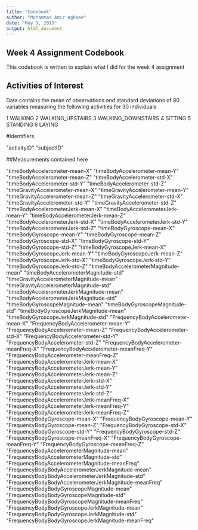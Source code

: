 ```yaml
---
title: "Codebook"
author: "Mohammad Amir Aghaee"
date: "May 9, 2019"
output: html_document
---
```


## Week 4 Assignment Codebook

This codebook is written to explain what I did for the week 4 assignment


## Activities of Interest

Data contains the mean of observations and standard deviations of 80 variables measuring the following activities for 30 individuals

1 WALKING
2 WALKING_UPSTAIRS
3 WALKING_DOWNSTAIRS
4 SITTING
5 STANDING
6 LAYING

#Identifiers

"activityID"
"subjectID"

##Measurements contained here


"timeBodyAccelerometer-mean-X" 
"timeBodyAccelerometer-mean-Y" 
"timeBodyAccelerometer-mean-Z"
"timeBodyAccelerometer-std-X"
"timeBodyAccelerometer-std-Y" 
"timeBodyAccelerometer-std-Z" 
"timeGravityAccelerometer-mean-X"
"timeGravityAccelerometer-mean-Y"
"timeGravityAccelerometer-mean-Z" 
"timeGravityAccelerometer-std-X" 
"timeGravityAccelerometer-std-Y" 
"timeGravityAccelerometer-std-Z" 
"timeBodyAccelerometerJerk-mean-X" 
"timeBodyAccelerometerJerk-mean-Y"
"timeBodyAccelerometerJerk-mean-Z"
"timeBodyAccelerometerJerk-std-X" 
"timeBodyAccelerometerJerk-std-Y" 
"timeBodyAccelerometerJerk-std-Z"
"timeBodyGyroscope-mean-X"
"timeBodyGyroscope-mean-Y"
"timeBodyGyroscope-mean-Z" 
"timeBodyGyroscope-std-X"
"timeBodyGyroscope-std-Y"
"timeBodyGyroscope-std-Z"
"timeBodyGyroscopeJerk-mean-X"
"timeBodyGyroscopeJerk-mean-Y"
"timeBodyGyroscopeJerk-mean-Z"
"timeBodyGyroscopeJerk-std-X" 
"timeBodyGyroscopeJerk-std-Y" 
"timeBodyGyroscopeJerk-std-Z"
"timeBodyAccelerometerMagnitude-mean"
"timeBodyAccelerometerMagnitude-std" 
"timeGravityAccelerometerMagnitude-mean"
"timeGravityAccelerometerMagnitude-std" 
"timeBodyAccelerometerJerkMagnitude-mean" 
"timeBodyAccelerometerJerkMagnitude-std"
"timeBodyGyroscopeMagnitude-mean" 
"timeBodyGyroscopeMagnitude-std" 
"timeBodyGyroscopeJerkMagnitude-mean"
"timeBodyGyroscopeJerkMagnitude-std"
"FrequencyBodyAccelerometer-mean-X" 
"FrequencyBodyAccelerometer-mean-Y" 
"FrequencyBodyAccelerometer-mean-Z" 
"FrequencyBodyAccelerometer-std-X" 
"FrequencyBodyAccelerometer-std-Y"
"FrequencyBodyAccelerometer-std-Z"
"FrequencyBodyAccelerometer-meanFreq-X"
"FrequencyBodyAccelerometer-meanFreq-Y"
"FrequencyBodyAccelerometer-meanFreq-Z"
"FrequencyBodyAccelerometerJerk-mean-X" 
"FrequencyBodyAccelerometerJerk-mean-Y" 
"FrequencyBodyAccelerometerJerk-mean-Z" 
"FrequencyBodyAccelerometerJerk-std-X" 
"FrequencyBodyAccelerometerJerk-std-Y" 
"FrequencyBodyAccelerometerJerk-std-Z" 
"FrequencyBodyAccelerometerJerk-meanFreq-X"
"FrequencyBodyAccelerometerJerk-meanFreq-Y"
"FrequencyBodyAccelerometerJerk-meanFreq-Z"
"FrequencyBodyGyroscope-mean-X"
"FrequencyBodyGyroscope-mean-Y" 
"FrequencyBodyGyroscope-mean-Z" 
"FrequencyBodyGyroscope-std-X"
"FrequencyBodyGyroscope-std-Y" 
"FrequencyBodyGyroscope-std-Z"
"FrequencyBodyGyroscope-meanFreq-X"
"FrequencyBodyGyroscope-meanFreq-Y"
"FrequencyBodyGyroscope-meanFreq-Z"
"FrequencyBodyAccelerometerMagnitude-mean"
"FrequencyBodyAccelerometerMagnitude-std"
"FrequencyBodyAccelerometerMagnitude-meanFreq"
"FrequencyBodyBodyAccelerometerJerkMagnitude-mean" 
"FrequencyBodyBodyAccelerometerJerkMagnitude-std" "FrequencyBodyBodyAccelerometerJerkMagnitude-meanFreq" 
"FrequencyBodyBodyGyroscopeMagnitude-mean" 
"FrequencyBodyBodyGyroscopeMagnitude-std" 
"FrequencyBodyBodyGyroscopeMagnitude-meanFreq" 
"FrequencyBodyBodyGyroscopeJerkMagnitude-mean" 
"FrequencyBodyBodyGyroscopeJerkMagnitude-std" 
"FrequencyBodyBodyGyroscopeJerkMagnitude-meanFreq"
